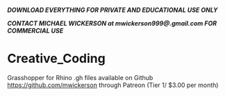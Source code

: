 
***DOWNLOAD EVERYTHING FOR PRIVATE AND EDUCATIONAL USE ONLY***

***CONTACT MICHAEL WICKERSON at mwickerson999@.gmail.com FOR COMMERCIAL USE***

# Creative_Coding

Grasshopper for Rhino
.gh files available on
Github
https://github.com/mwickerson
 through
Patreon (Tier 1/ $3.00 per month)
